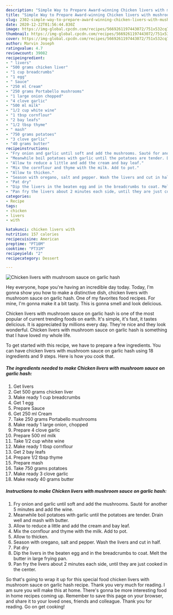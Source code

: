 ```yaml
---
description: "Simple Way to Prepare Award-winning Chicken livers with mushroom sauce on garlic hash"
title: "Simple Way to Prepare Award-winning Chicken livers with mushroom sauce on garlic hash"
slug: 2302-simple-way-to-prepare-award-winning-chicken-livers-with-mushroom-sauce-on-garlic-hash
date: 2020-12-22T01:56:44.830Z
image: https://img-global.cpcdn.com/recipes/5669261197443072/751x532cq70/chicken-livers-with-mushroom-sauce-on-garlic-hash-recipe-main-photo.jpg
thumbnail: https://img-global.cpcdn.com/recipes/5669261197443072/751x532cq70/chicken-livers-with-mushroom-sauce-on-garlic-hash-recipe-main-photo.jpg
cover: https://img-global.cpcdn.com/recipes/5669261197443072/751x532cq70/chicken-livers-with-mushroom-sauce-on-garlic-hash-recipe-main-photo.jpg
author: Marvin Joseph
ratingvalue: 4.7
reviewcount: 39082
recipeingredient:
- " livers"
- "500 grams chicken liver"
- "1 cup breadcrumbs"
- "1 egg"
- " Sauce"
- "250 ml Cream"
- "250 grams Portabello mushrooms"
- "1 large onion chopped"
- "4 clove garlic"
- "500 ml milk"
- "1/2 cup white wine"
- "1 tbsp cornflour"
- "2 bay leafs"
- "1/2 tbsp thyme"
- " mash"
- "750 grams potatoes"
- "3 clove garlic"
- "40 grams butter"
recipeinstructions:
- "Fry onion and garlic until soft and add the mushrooms. Sauté for another 5 minutes and add the wine."
- "Meanwhile boil potatoes with garlic until the potatoes are tender. Drain well and mash with butter."
- "Allow to reduce a little and add the cream and bay leaf."
- "Mix the cornflour and thyme with the milk. Add to pot."
- "Allow to thicken."
- "Season with oregano, salt and pepper. Wash the livers and cut in half."
- "Pat dry"
- "Dip the livers in the beaten egg and in the breadcrumbs to coat. Melt the butter in large frying pan."
- "Pan fry the livers about 2 minutes each side, until they are just cooked in the center."
categories:
- Recipe
tags:
- chicken
- livers
- with

katakunci: chicken livers with 
nutrition: 157 calories
recipecuisine: American
preptime: "PT10M"
cooktime: "PT31M"
recipeyield: "2"
recipecategory: Dessert

---
```



![Chicken livers with mushroom sauce on garlic hash](https://img-global.cpcdn.com/recipes/5669261197443072/751x532cq70/chicken-livers-with-mushroom-sauce-on-garlic-hash-recipe-main-photo.jpg)

Hey everyone, hope you're having an incredible day today. Today, I'm gonna show you how to make a distinctive dish, chicken livers with mushroom sauce on garlic hash. One of my favorites food recipes. For mine, I'm gonna make it a bit tasty. This is gonna smell and look delicious.

Chicken livers with mushroom sauce on garlic hash is one of the most popular of current trending foods on earth. It's simple, it's fast, it tastes delicious. It is appreciated by millions every day. They're nice and they look wonderful. Chicken livers with mushroom sauce on garlic hash is something that I have loved my whole life.




To get started with this recipe, we have to prepare a few ingredients. You can have chicken livers with mushroom sauce on garlic hash using 18 ingredients and 9 steps. Here is how you cook that.

<!--inarticleads1-->

##### The ingredients needed to make Chicken livers with mushroom sauce on garlic hash:

1. Get  livers
1. Get 500 grams chicken liver
1. Make ready 1 cup breadcrumbs
1. Get 1 egg
1. Prepare  Sauce
1. Get 250 ml Cream
1. Take 250 grams Portabello mushrooms
1. Make ready 1 large onion, chopped
1. Prepare 4 clove garlic
1. Prepare 500 ml milk
1. Take 1/2 cup white wine
1. Make ready 1 tbsp cornflour
1. Get 2 bay leafs
1. Prepare 1/2 tbsp thyme
1. Prepare  mash
1. Take 750 grams potatoes
1. Make ready 3 clove garlic
1. Make ready 40 grams butter




<!--inarticleads2-->

##### Instructions to make Chicken livers with mushroom sauce on garlic hash:

1. Fry onion and garlic until soft and add the mushrooms. Sauté for another 5 minutes and add the wine.
1. Meanwhile boil potatoes with garlic until the potatoes are tender. Drain well and mash with butter.
1. Allow to reduce a little and add the cream and bay leaf.
1. Mix the cornflour and thyme with the milk. Add to pot.
1. Allow to thicken.
1. Season with oregano, salt and pepper. Wash the livers and cut in half.
1. Pat dry
1. Dip the livers in the beaten egg and in the breadcrumbs to coat. Melt the butter in large frying pan.
1. Pan fry the livers about 2 minutes each side, until they are just cooked in the center.




So that's going to wrap it up for this special food chicken livers with mushroom sauce on garlic hash recipe. Thank you very much for reading. I am sure you will make this at home. There's gonna be more interesting food in home recipes coming up. Remember to save this page on your browser, and share it to your loved ones, friends and colleague. Thank you for reading. Go on get cooking!
